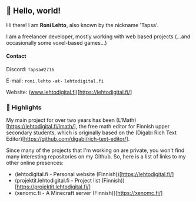 ## 🍐 Hello, world!

Hi there! I am **Roni Lehto**, also known by the nickname 'Tapsa'.

I am a freelancer developer, mostly working with web based projects (...and occasionally some voxel-based games...)

#### Contact
Discord: `Tapsa#2716`

E-mail: `roni.lehto` `-at-` `lehtodigital.fi`

Website: (www.lehtodigital.fi)[https://lehtodigital.fi/]


### 📍 Highlights
My main project for over two years has been (L'Math)[https://lehtodigital.fi/lmath/], the free math editor for Finnish upper secondary students, which is originally based on the (Digabi Rich Text Editor)[https://github.com/digabi/rich-text-editor/].

Since many of the projects that I'm working on are private, you won't find many interesting repositories on my Github. So, here is a list of links to my other online presences:
- (lehtodigital.fi - Personal website (Finnish))[https://lehtodigital.fi/]
- (projektit.lehtodigital.fi - Project list (Finnish))[https://projektit.lehtodigital.fi/]
- (xenomc.fi - A Minecraft server (Finnish))[https://xenomc.fi/]
